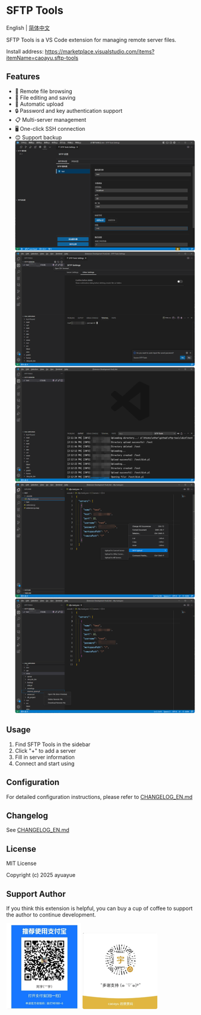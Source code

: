 # SFTP Tools

English | [简体中文](README.md)

SFTP Tools is a VS Code extension for managing remote server files.

Install address: https://marketplace.visualstudio.com/items?itemName=caoayu.sftp-tools

## Features

- 📁 Remote file browsing
- 📝 File editing and saving
- 🔄 Automatic upload
- 🔒 Password and key authentication support
- 📋 Multi-server management
- 🖥️ One-click SSH connection
- 😊 Support backup
![alt text](./media/images/setting1.png)
![alt text](./media/images/setting2.png)
![alt text](./media/images/use1.png)
![alt text](./media/images/use2.png)
![alt text](./media/images/use3.png)

## Usage

1. Find SFTP Tools in the sidebar
2. Click "+" to add a server
3. Fill in server information
4. Connect and start using

## Configuration

For detailed configuration instructions, please refer to [CHANGELOG_EN.md](CHANGELOG_EN.md)

## Changelog

See [CHANGELOG_EN.md](CHANGELOG_EN.md)

## License

MIT License

Copyright (c) 2025 ayuayue

## Support Author

If you think this extension is helpful, you can buy a cup of coffee to support the author to continue development.

<img src="./media/alipay.png" alt="支付宝" width="200">

<img src="./media/wechat_pay.png" alt="微信" width="200">
